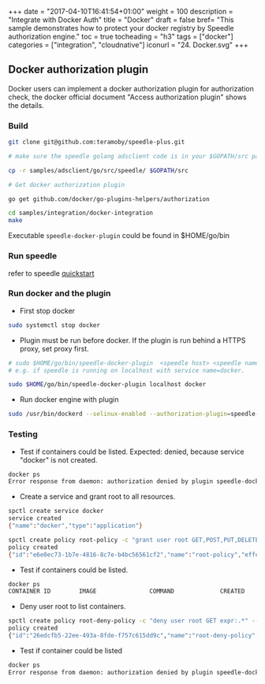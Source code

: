 +++
date = "2017-04-10T16:41:54+01:00"
weight = 100
description = "Integrate with Docker Auth"
title = "Docker"
draft = false
bref= "This sample demonstrates how to protect your docker registry by Speedle authorization engine."
toc = true
tocheading = "h3"
tags = ["docker"]
categories = ["integration", "cloudnative"]
iconurl = "24. Docker.svg"
+++

## Docker authorization plugin

Docker users can implement a docker authorization plugin for authorization check, the docker official document "Access authorization plugin" shows the details.

### Build

```bash
git clone git@github.com:teramoby/speedle-plus.git

# make sure the speedle golang adsclient code is in your $GOPATH/src package.

cp -r samples/adsclient/go/src/speedle/ $GOPATH/src

# Get docker authorization plugin

go get github.com/docker/go-plugins-helpers/authorization

cd samples/integration/docker-integration
make
```

Executable `speedle-docker-plugin` could be found in \$HOME/go/bin

### Run speedle

refer to speedle [quickstart](../quick-start)

### Run docker and the plugin

- First stop docker

```bash
sudo systemctl stop docker
```

- Plugin must be run before docker. If the plugin is run behind a HTTPS proxy, set proxy first.

```bash
# sudo $HOME/go/bin/speedle-docker-plugin  <speedle host> <speedle name>
# e.g. if speedle is running on localhost with service name=docker.

sudo $HOME/go/bin/speedle-docker-plugin localhost docker
```

- Run docker engine with plugin

```bash
sudo /usr/bin/dockerd --selinux-enabled --authorization-plugin=speedle-docker-plugin
```

### Testing

- Test if containers could be listed. Expected: denied, because service "docker" is not created.

```bash
docker ps
Error response from daemon: authorization denied by plugin speedle-docker-plugin:
```

- Create a service and grant root to all resources.

```bash
spctl create service docker
service created
{"name":"docker","type":"application"}

spctl create policy root-policy -c "grant user root GET,POST,PUT,DELETE expr:.*" --service-name=docker
policy created
{"id":"e6e0ec73-1b7e-4816-8c7e-b4bc56561cf2","name":"root-policy","effect":"grant","permissions":[{"resourceExpression":".*","actions":["GET","POST","PUT","DELETE"]}],"principals":["user:root"]}
```

- Test if containers could be listed.

```bash
docker ps
CONTAINER ID        IMAGE               COMMAND             CREATED             STATUS              PORTS               NAMES
```

- Deny user root to list containers.

```bash
spctl create policy root-deny-policy -c "deny user root GET expr:.*" --service-name docker
policy created
{"id":"26edcfb5-22ee-493a-8fde-f757c615dd9c","name":"root-deny-policy","effect":"deny","permissions":[{"resource":"containers","actions":["GET"]}],"principals":["user:root"]
```

- Test if container could be listed

```bash
docker ps
Error response from daemon: authorization denied by plugin speedle-docker-plugin:
```
